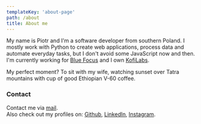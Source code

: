 ```yaml
---
templateKey: 'about-page'
path: /about
title: About me
---
```


My name is Piotr and I'm a software developer from southern Poland.
I mostly work with Python to create web applications, process data and automate everyday tasks, 
but I don't avoid some JavaScript now and then.
I'm currently working for <a href="https://blue-focus.com/en/">Blue Focus</a> 
and I own <a href="http://www.kofilabs.com/">KofiLabs</a>.

My perfect moment? To sit with my wife, watching sunset over Tatra mountains with cup of good Ethiopian V-60 coffee.

### Contact

Contact me via <a href="mailto:piotr+website@roksela.pl">mail</a>.  
Also check out my profiles on: 
<a href="https://github.com/roxel">Github</a>, 
<a href="https://www.linkedin.com/in/piotr-roksela">LinkedIn</a>, 
<a href="https://www.instagram.com/proksela/">Instagram</a>.
 